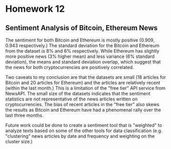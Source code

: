 # Homework 12

## Sentiment Analysis of Bitcoin, Ethereum News 

The sentiment for both Bitcoin and Ethereum is mostly positive (0.909, 0.943 respectively.) The standard deviation for the Bitcoin and Ethereum from the dataset is 8% and 6% respectively. While Ethereum has slightly more positive news (3% higher mean) and less variance (6% standard deviation), the means and standard deviation overlap, which suggest that the news for both cryptocurrencies are positively correlated. 

Two caveats to my conclusion are that the datasets are small (18 articles for Bitcoin and 20 articles for Ethereum) and the articles are relatively recent (within the last month.) This is a limitation of the "free tier" API service from NewsAPI. The small size of the datasets indicates that the sentiment statistics are not  representative of the news articles written on cryptocurrencies. The bias of recent articles in the "free tier" also skews the results as Bitcoin and Ethereum have had a phenomenal rally over the last three months. 

Future work could be done to create a sentiment tool that is "weighted" to analyze texts based on some of the other tools for data classification (e.g. "clustering" news articles by date and frequency and weighting on the cluster size.)